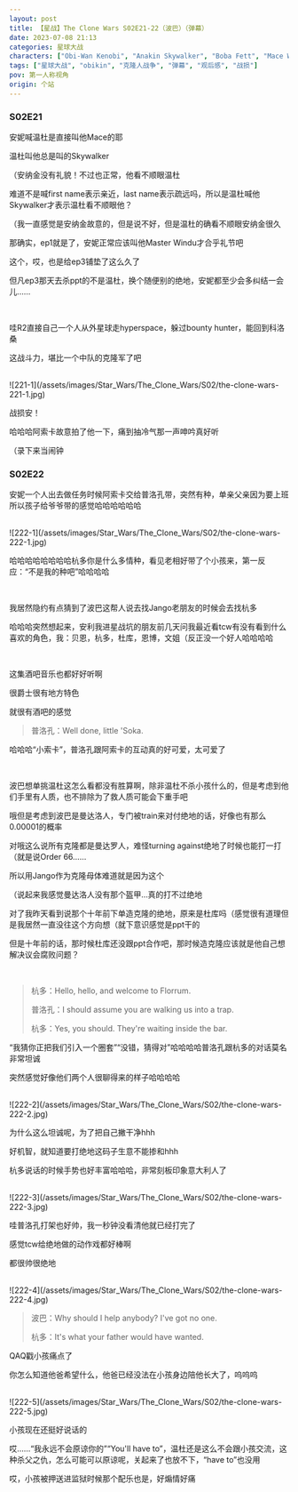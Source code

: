 ```yaml
---
layout: post
title: 【星战】The Clone Wars S02E21-22（波巴）（弹幕）
date: 2023-07-08 21:13
categories: 星球大战
characters: ["Obi-Wan Kenobi", "Anakin Skywalker", "Boba Fett", "Mace Windu", "R2-D2", "Hondo Ohnaka", "Plo Koon"]
tags: ["星球大战", "obikin", "克隆人战争", "弹幕", "观后感", "战损"]
pov: 第一人称视角
origin: 个站
---
```


### S02E21

安妮喊温杜是直接叫他Mace的耶

温杜叫他总是叫的Skywalker

（安纳金没有礼貌！不过也正常，他看不顺眼温杜

难道不是喊first name表示亲近，last name表示疏远吗，所以是温杜喊他Skywalker才表示温杜看不顺眼他？

（我一直感觉是安纳金故意的，但是说不好，但是温杜的确看不顺眼安纳金很久

那确实，ep1就是了，安妮正常应该叫他Master Windu才合乎礼节吧

这个，哎，也是给ep3铺垫了这么久了

但凡ep3那天去杀ppt的不是温杜，换个随便别的绝地，安妮都至少会多纠结一会儿……

<br>

哇R2直接自己一个人从外星球走hyperspace，躲过bounty hunter，能回到科洛桑

这战斗力，堪比一个中队的克隆军了吧

<br>
![221-1](/assets/images/Star_Wars/The_Clone_Wars/S02/the-clone-wars-221-1.jpg)

战损安！

哈哈哈阿索卡故意拍了他一下，痛到抽冷气那一声呻吟真好听

（录下来当闹钟

### S02E22

安妮一个人出去做任务时候阿索卡交给普洛孔带，突然有种，单亲父亲因为要上班所以孩子给爷爷带的感觉哈哈哈哈哈哈

<br>
![222-1](/assets/images/Star_Wars/The_Clone_Wars/S02/the-clone-wars-222-1.jpg)

哈哈哈哈哈哈哈哈杭多你是什么多情种，看见老相好带了个小孩来，第一反应：“不是我的种吧”哈哈哈哈

<br>

我居然隐约有点猜到了波巴这帮人说去找Jango老朋友的时候会去找杭多

哈哈哈突然想起来，安利我进星战坑的朋友前几天问我最近看tcw有没有看到什么喜欢的角色，我：贝恩，杭多，杜库，恩博，文姐（反正没一个好人哈哈哈哈

<br>

这集酒吧音乐也都好好听啊

很爵士很有地方特色

就很有酒吧的感觉

> 普洛孔：Well done, little 'Soka.

哈哈哈“小索卡”，普洛孔跟阿索卡的互动真的好可爱，太可爱了

<br>

波巴想单挑温杜这怎么看都没有胜算啊，除非温杜不杀小孩什么的，但是考虑到他们手里有人质，也不排除为了救人质可能会下重手吧

哦但是考虑到波巴是曼达洛人，专门被train来对付绝地的话，好像也有那么0.00001的概率

对哦这么说所有克隆都是曼达罗人，难怪turning against绝地了时候也能打一打（就是说Order 66……

所以用Jango作为克隆母体难道就是因为这个

（说起来我感觉曼达洛人没有那个盔甲…真的打不过绝地

对了我昨天看到说那个十年前下单造克隆的绝地，原来是杜库吗（感觉很有道理但是我居然一直没往这个方向想（就下意识感觉是ppt干的

但是十年前的话，那时候杜库还没跟ppt合作吧，那时候造克隆应该就是他自己想解决议会腐败问题？

<br>

> 杭多：Hello, hello, and welcome to Florrum.
>
> 普洛孔：I should assume you are walking us into a trap.
>
> 杭多：Yes, you should. They're waiting inside the bar.

“我猜你正把我们引入一个圈套”“没错，猜得对”哈哈哈哈普洛孔跟杭多的对话莫名非常坦诚

突然感觉好像他们两个人很聊得来的样子哈哈哈哈

<br>
![222-2](/assets/images/Star_Wars/The_Clone_Wars/S02/the-clone-wars-222-2.jpg)

为什么这么坦诚呢，为了把自己撇干净hhh

好机智，就知道要打绝地这码子生意不能掺和hhh

杭多说话的时候手势也好丰富哈哈哈，非常刻板印象意大利人了

<br>
![222-3](/assets/images/Star_Wars/The_Clone_Wars/S02/the-clone-wars-222-3.jpg)

哇普洛孔打架也好帅，我一秒钟没看清他就已经打完了

感觉tcw给绝地做的动作戏都好棒啊

都很帅很绝地

<br>
![222-4](/assets/images/Star_Wars/The_Clone_Wars/S02/the-clone-wars-222-4.jpg)

> 波巴：Why should I help anybody? I've got no one.
>
> 杭多：It's what your father would have wanted.

QAQ戳小孩痛点了

你怎么知道他爸希望什么，他爸已经没法在小孩身边陪他长大了，呜呜呜

<br>
![222-5](/assets/images/Star_Wars/The_Clone_Wars/S02/the-clone-wars-222-5.jpg)

小孩现在还挺好说话的

哎……“我永远不会原谅你的”“You'll have to”，温杜还是这么不会跟小孩交流，这种杀父之仇，怎么可能可以原谅呢，关起来了也放不下，“have to”也没用

哎，小孩被押送进监狱时候那个配乐也是，好煽情好痛
